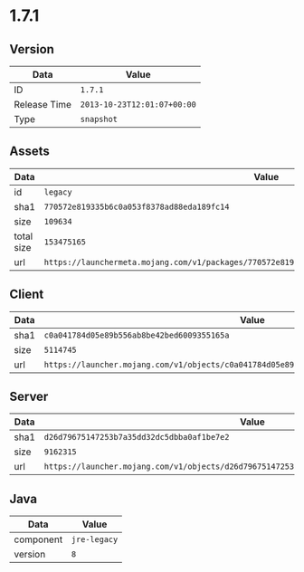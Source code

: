 # 1.7.1

## Version

|**Data**        | **Value**                 |
|----------------|-------------------------|
| ID   | ```1.7.1```   |
| Release Time   | ```2013-10-23T12:01:07+00:00```   |
| Type   | ```snapshot```   |

## Assets

|**Data**        | **Value**                 |
|----------------|-------------------------|
| id   | ```legacy```   |
| sha1   | ```770572e819335b6c0a053f8378ad88eda189fc14```   |
| size   | ```109634```   |
| total size  | ```153475165```  |
| url       | ```https://launchermeta.mojang.com/v1/packages/770572e819335b6c0a053f8378ad88eda189fc14/legacy.json``` |

## Client

|**Data**        | **Value**                 |
|----------------|-------------------------|
| sha1   | ```c0a041784d05e89b556ab8be42bed6009355165a```   |
| size   | ```5114745```   |
| url       | ```https://launcher.mojang.com/v1/objects/c0a041784d05e89b556ab8be42bed6009355165a/client.jar``` |

## Server

|**Data**        | **Value**                 |
|----------------|-------------------------|
| sha1   | ```d26d79675147253b7a35dd32dc5dbba0af1be7e2```   |
| size   | ```9162315```   |
| url       | ```https://launcher.mojang.com/v1/objects/d26d79675147253b7a35dd32dc5dbba0af1be7e2/server.jar``` |

## Java

|**Data**        | **Value**                 |
|----------------|-------------------------|
| component   | ```jre-legacy```   |
| version   | ```8```   |
